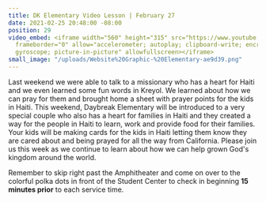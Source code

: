 ```yaml
---
title: DK Elementary Video Lesson | February 27
date: 2021-02-25 20:48:00 -08:00
position: 29
video_embed: <iframe width="560" height="315" src="https://www.youtube.com/embed/XaOWODrBH_o"
  frameborder="0" allow="accelerometer; autoplay; clipboard-write; encrypted-media;
  gyroscope; picture-in-picture" allowfullscreen></iframe>
small_image: "/uploads/Website%20Graphic-%20Elementary-ae9d39.png"
---
```


Last weekend we were able to talk to a missionary who has a heart for Haiti and we even learned some fun words in Kreyol. We learned about how we can pray for them and brought home a sheet with prayer points for the kids in Haiti. This weekend, Daybreak Elementary will be introduced to a very special couple who also has a heart for families in Haiti and they created a way for the people in Haiti to learn, work and provide food for their families. Your kids will be making cards for the kids in Haiti letting them know they are cared about and being prayed for all the way from California. Please join us this week as we continue to learn about how we can help grown God's kingdom around the world. 

Remember to skip right past the Amphitheater and come on over to the colorful polka dots in front of the Student Center to check in beginning **15 minutes prior** to each service time.